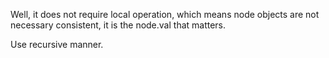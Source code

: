 
Well, it does not require local operation, which means node objects are not necessary consistent, it is the node.val that matters.   

Use recursive manner.    

